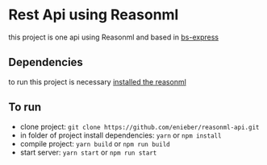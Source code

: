 # Rest Api using Reasonml

this project is one api using Reasonml and based in [bs-express](https://github.com/reasonml-community/bs-express)

## Dependencies

to run this project is necessary [installed the reasonml](https://reasonml.github.io/docs/en/installation)

## To run 

- clone project: `git clone https://github.com/enieber/reasonml-api.git`
- in folder of project install dependencies: `yarn` or `npm install`
- compile project: `yarn build` or `npm run build`
- start server: `yarn start` or `npm run start`
